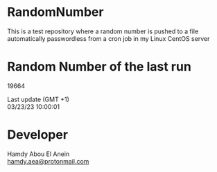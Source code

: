 # RandomNumber    
This is a test repository where a random number is pushed to a file automatically passwordless from a cron job in my Linux CentOS server    
# Random Number of the last run   
19664
      
Last update (GMT +1)    
03/23/23 10:00:01
# Developer    
Hamdy Abou El Anein   
hamdy.aea@protonmail.com
